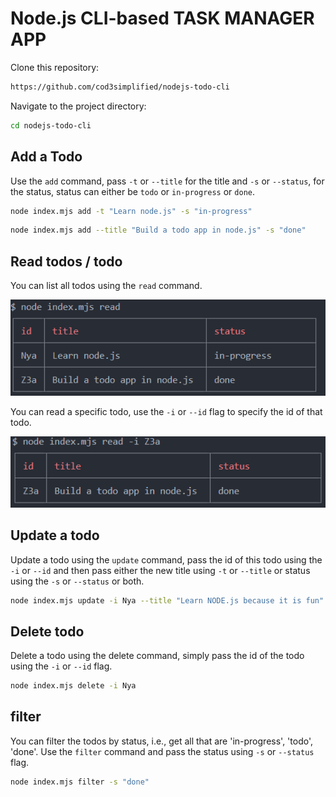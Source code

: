# Node.js CLI-based TASK MANAGER APP

Clone this repository: 
```Bash
https://github.com/cod3simplified/nodejs-todo-cli
```

Navigate to the project directory:
```Bash
cd nodejs-todo-cli
```

## Add a Todo
Use the `add` command, pass `-t` or `--title` for the title and `-s` or `--status`, for the status, status can either be `todo` or `in-progress` or `done`.
```Bash
node index.mjs add -t "Learn node.js" -s "in-progress"
```

```Bash
node index.mjs add --title "Build a todo app in node.js" -s "done"
```

## Read todos / todo
You can list all todos using the `read` command.

![read todos](./assets/read.png)

You can read a specific todo, use the `-i` or `--id` flag to specify the id of that todo.

![read specific](./assets/read-specific.png)

## Update a todo
Update a todo using the `update` command, pass the id of this todo using the `-i` or `--id` and then pass either the new title using `-t` or `--title` or status using the `-s` or `--status` or both.

```Bash
node index.mjs update -i Nya --title "Learn NODE.js because it is fun"
```

## Delete todo
Delete a todo using the delete command, simply pass the id of the todo using the `-i` or `--id` flag.
```Bash
node index.mjs delete -i Nya
```

## filter
You can filter the todos by status, i.e., get all that are 'in-progress', 'todo', 'done'. Use the `filter` command and pass the status using `-s` or `--status` flag.
```Bash
node index.mjs filter -s "done"
```